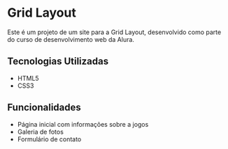 # Grid Layout

Este é um projeto de um site para a Grid Layout, desenvolvido como parte do curso de desenvolvimento web da Alura.

## Tecnologias Utilizadas

- HTML5
- CSS3

## Funcionalidades

- Página inicial com informações sobre a jogos
- Galeria de fotos
- Formulário de contato

